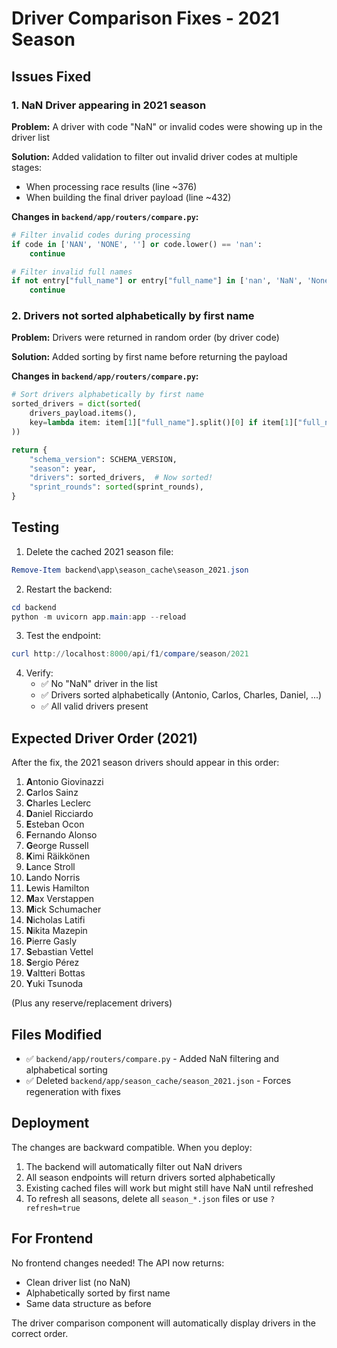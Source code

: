 # Driver Comparison Fixes - 2021 Season

## Issues Fixed

### 1. NaN Driver appearing in 2021 season
**Problem:** A driver with code "NaN" or invalid codes were showing up in the driver list

**Solution:** Added validation to filter out invalid driver codes at multiple stages:
- When processing race results (line ~376)
- When building the final driver payload (line ~432)

**Changes in `backend/app/routers/compare.py`:**

```python
# Filter invalid codes during processing
if code in ['NAN', 'NONE', ''] or code.lower() == 'nan':
    continue

# Filter invalid full names
if not entry["full_name"] or entry["full_name"] in ['nan', 'NaN', 'None']:
    continue
```

### 2. Drivers not sorted alphabetically by first name
**Problem:** Drivers were returned in random order (by driver code)

**Solution:** Added sorting by first name before returning the payload

**Changes in `backend/app/routers/compare.py`:**

```python
# Sort drivers alphabetically by first name
sorted_drivers = dict(sorted(
    drivers_payload.items(),
    key=lambda item: item[1]["full_name"].split()[0] if item[1]["full_name"] else item[0]
))

return {
    "schema_version": SCHEMA_VERSION,
    "season": year,
    "drivers": sorted_drivers,  # Now sorted!
    "sprint_rounds": sorted(sprint_rounds),
}
```

## Testing

1. Delete the cached 2021 season file:
```powershell
Remove-Item backend\app\season_cache\season_2021.json
```

2. Restart the backend:
```powershell
cd backend
python -m uvicorn app.main:app --reload
```

3. Test the endpoint:
```powershell
curl http://localhost:8000/api/f1/compare/season/2021
```

4. Verify:
   - ✅ No "NaN" driver in the list
   - ✅ Drivers sorted alphabetically (Antonio, Carlos, Charles, Daniel, ...)
   - ✅ All valid drivers present

## Expected Driver Order (2021)

After the fix, the 2021 season drivers should appear in this order:
1. **A**ntonio Giovinazzi
2. **C**arlos Sainz
3. **C**harles Leclerc
4. **D**aniel Ricciardo
5. **E**steban Ocon
6. **F**ernando Alonso
7. **G**eorge Russell
8. **K**imi Räikkönen
9. **L**ance Stroll
10. **L**ando Norris
11. **L**ewis Hamilton
12. **M**ax Verstappen
13. **M**ick Schumacher
14. **N**icholas Latifi
15. **N**ikita Mazepin
16. **P**ierre Gasly
17. **S**ebastian Vettel
18. **S**ergio Pérez
19. **V**altteri Bottas
20. **Y**uki Tsunoda

(Plus any reserve/replacement drivers)

## Files Modified

- ✅ `backend/app/routers/compare.py` - Added NaN filtering and alphabetical sorting
- ✅ Deleted `backend/app/season_cache/season_2021.json` - Forces regeneration with fixes

## Deployment

The changes are backward compatible. When you deploy:

1. The backend will automatically filter out NaN drivers
2. All season endpoints will return drivers sorted alphabetically
3. Existing cached files will work but might still have NaN until refreshed
4. To refresh all seasons, delete all `season_*.json` files or use `?refresh=true`

## For Frontend

No frontend changes needed! The API now returns:
- Clean driver list (no NaN)
- Alphabetically sorted by first name
- Same data structure as before

The driver comparison component will automatically display drivers in the correct order.
